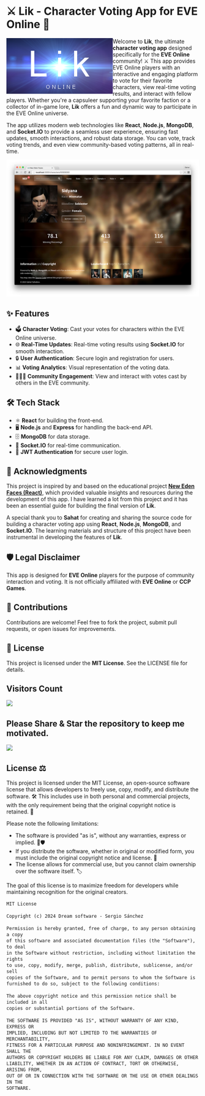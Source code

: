 # ⚔️ Lik - Character Voting App for EVE Online 🚀

<img width="auto" align="left" src="app/img/logo.png" />

Welcome to **Lik**, the ultimate **character voting app** designed specifically for the **EVE Online** community! ⚔️ This app provides EVE Online players with an interactive and engaging platform to vote for their favorite characters, view real-time voting results, and interact with fellow players. Whether you're a capsuleer supporting your favorite faction or a collector of in-game lore, **Lik** offers a fun and dynamic way to participate in the EVE Online universe.

The app utilizes modern web technologies like **React**, **Node.js**, **MongoDB**, and **Socket.IO** to provide a seamless user experience, ensuring fast updates, smooth interactions, and robust data storage. You can vote, track voting trends, and even view community-based voting patterns, all in real-time.

<img width="auto"  src="app/img/app_image.png" />

## ✨ Features  
- 🗳️ **Character Voting**: Cast your votes for characters within the EVE Online universe.
- 🌐 **Real-Time Updates**: Real-time voting results using **Socket.IO** for smooth interaction.
- 🔒 **User Authentication**: Secure login and registration for users.
- 📊 **Voting Analytics**: Visual representation of the voting data.
- 🧑‍🤝‍🧑 **Community Engagement**: View and interact with votes cast by others in the EVE community.

## 🛠️ Tech Stack  
- ⚛️ **React** for building the front-end.
- 🖥️ **Node.js** and **Express** for handling the back-end API.
- 🗄️ **MongoDB** for data storage.
- 🔌 **Socket.IO** for real-time communication.
- 🔑 **JWT Authentication** for secure user login.

## 🏅 Acknowledgments

This project is inspired by and based on the educational project **[New Eden Faces (React)](https://github.com/sahat/newedenfaces-react)**, which provided valuable insights and resources during the development of this app. I have learned a lot from this project and it has been an essential guide for building the final version of **Lik**. 

A special thank you to **Sahat** for creating and sharing the source code for building a character voting app using **React**, **Node.js**, **MongoDB**, and **Socket.IO**. The learning materials and structure of this project have been instrumental in developing the features of **Lik**.

## 🛡️ Legal Disclaimer  
This app is designed for **EVE Online** players for the purpose of community interaction and voting. It is not officially affiliated with **EVE Online** or **CCP Games**.

## 🤝 Contributions  
Contributions are welcome! Feel free to fork the project, submit pull requests, or open issues for improvements.  

## 📄 License  
This project is licensed under the **MIT License**. See the LICENSE file for details.  

## Visitors Count

<img width="auto" src="https://profile-counter.glitch.me/lik/count.svg" />

 
 ## Please Share & Star the repository to keep me motivated.
  <a href = "https://github.com/sergio11/lik/stargazers">
     <img src = "https://img.shields.io/github/stars/sergio11/lik" />
  </a>

## License ⚖️

This project is licensed under the MIT License, an open-source software license that allows developers to freely use, copy, modify, and distribute the software. 🛠️ This includes use in both personal and commercial projects, with the only requirement being that the original copyright notice is retained. 📄

Please note the following limitations:

- The software is provided "as is", without any warranties, express or implied. 🚫🛡️
- If you distribute the software, whether in original or modified form, you must include the original copyright notice and license. 📑
- The license allows for commercial use, but you cannot claim ownership over the software itself. 🏷️

The goal of this license is to maximize freedom for developers while maintaining recognition for the original creators.

```
MIT License

Copyright (c) 2024 Dream software - Sergio Sánchez 

Permission is hereby granted, free of charge, to any person obtaining a copy
of this software and associated documentation files (the "Software"), to deal
in the Software without restriction, including without limitation the rights
to use, copy, modify, merge, publish, distribute, sublicense, and/or sell
copies of the Software, and to permit persons to whom the Software is
furnished to do so, subject to the following conditions:

The above copyright notice and this permission notice shall be included in all
copies or substantial portions of the Software.

THE SOFTWARE IS PROVIDED "AS IS", WITHOUT WARRANTY OF ANY KIND, EXPRESS OR
IMPLIED, INCLUDING BUT NOT LIMITED TO THE WARRANTIES OF MERCHANTABILITY,
FITNESS FOR A PARTICULAR PURPOSE AND NONINFRINGEMENT. IN NO EVENT SHALL THE
AUTHORS OR COPYRIGHT HOLDERS BE LIABLE FOR ANY CLAIM, DAMAGES OR OTHER
LIABILITY, WHETHER IN AN ACTION OF CONTRACT, TORT OR OTHERWISE, ARISING FROM,
OUT OF OR IN CONNECTION WITH THE SOFTWARE OR THE USE OR OTHER DEALINGS IN THE
SOFTWARE.
```
